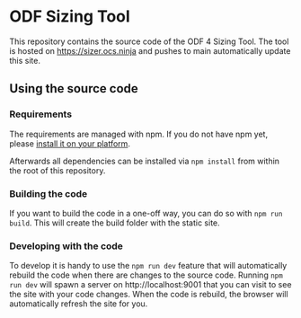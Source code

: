 # ODF Sizing Tool

This repository contains the source code of the ODF 4 Sizing Tool.
The tool is hosted on https://sizer.ocs.ninja and pushes to main automatically update this site.


## Using the source code

### Requirements

The requirements are managed with npm. If you do not have npm yet, please [install it on your platform](https://nodejs.org/en/download/).

Afterwards all dependencies can be installed via `npm install` from within the root of this repository.

### Building the code

If you want to build the code in a one-off way, you can do so with `npm run build`. This will create the build folder with the static site.

### Developing with the code

To develop it is handy to use the `npm run dev` feature that will automatically rebuild the code when there are changes to the source code.
Running `npm run dev` will spawn a server on http://localhost:9001 that you can visit to see the site with your code changes. When the code is rebuild, the browser will automatically refresh the site for you.
